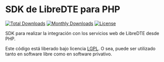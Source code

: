 SDK de LibreDTE para PHP
========================

[![Total Downloads](https://poser.pugx.org/sasco/libredte-sdk-php/downloads)](https://packagist.org/packages/sasco/libredte-sdk-php)
[![Monthly Downloads](https://poser.pugx.org/sasco/libredte-sdk-php/d/monthly)](https://packagist.org/packages/sasco/libredte-sdk-php)
[![License](https://poser.pugx.org/sasco/libredte-sdk-php/license)](https://packagist.org/packages/sasco/libredte-sdk-php)

SDK para realizar la integración con los servicios web de LibreDTE desde PHP.

Este código está liberado bajo licencia [LGPL](http://www.gnu.org/licenses/lgpl-3.0.en.html).
O sea, puede ser utilizado tanto en software libre como en software privativo.
